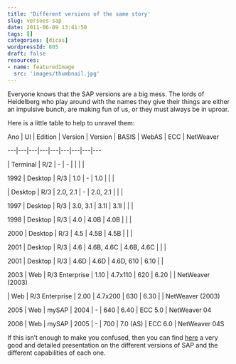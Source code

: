 ```yaml
---
title: 'Different versions of the same story'
slug: versoes-sap
date: 2011-06-09 13:41:50
tags: []
categories: [dicas]
wordpressId: 805
draft: false
resources:
- name: featuredImage
  src: 'images/thumbnail.jpg'
---
```

Everyone knows that the SAP versions are a big mess. The lords of Heidelberg who play around with the names they give their things are either an impulsive bunch, are making fun of us, or they must always be in uproar.

Here is a little table to help to unravel them:

Ano
| UI
| Edition
| Version
| Version
| BASIS
| WebAS
| ECC
| NetWeaver

---|---|---|---|---|---|---|---|---

| Terminal
| R/2
| -
| -
|
|
|
|

1992
| Desktop
| R/3
| 1.0
| -
| 1.0
|
|
|

| Desktop
| R/3
| 2.0, 2.1
| -
| 2.0, 2.1
|
|
|

1997
| Desktop
| R/3
| 3.0, 3.1
| 3.1I
| 3.1I
|
|
|

1998
| Desktop
| R/3
| 4.0
| 4.0B
| 4.0B
|
|
|

2000
| Desktop
| R/3
| 4.5
| 4.5B
| 4.5B
|
|
|

2001
| Desktop
| R/3
| 4.6
| 4.6B, 4.6C
| 4.6B, 4.6C
|
|
|

2001
| Desktop
| R/3
| 4.6D
| 4.6D
| 4.6D, 610
| 6.10
|
|

2003
| Web
| R/3 Enterprise
| 1.10
| 4.7x110
| 620
| 6.20
|
| NetWeaver (2003)

| Web
| R/3 Enterprise
| 2.00
| 4.7x200
| 630
| 6.30
|
| NetWeaver (2003)

2005
| Web
| mySAP
| 2004
| -
| 640
| 6.40
| ECC 5.0
| NetWeaver 04

2006
| Web
| mySAP
| 2005
| -
| 700
| 7.0 (AS)
| ECC 6.0
| NetWeaver 04S

If this isn’t enough to make you confused, then you can find [here][1] a very good and detailed presentation on the different versions of SAP and the different capabilities of each one.

   [1]: https://www.scribd.com/doc/13176905/SAP-Versions
